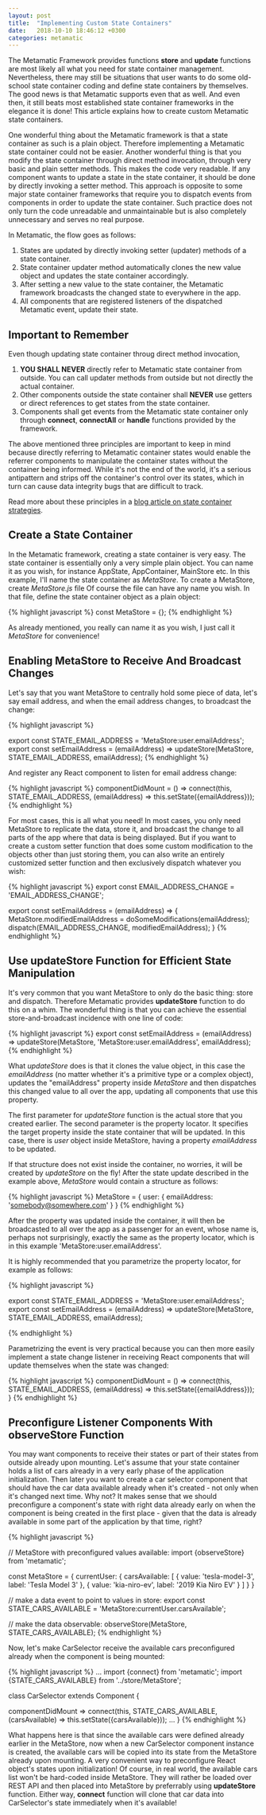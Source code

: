```yaml
---
layout: post
title:  "Implementing Custom State Containers"
date:   2018-10-10 18:46:12 +0300
categories: metamatic
---
```

 
The Metamatic Framework provides functions **store** and **update** functions are most likely all what you need for state container management. 
Nevertheless, there may still be situations that user wants to do some old-school state container coding and define state containers by themselves. The good news is that Metamatic supports even that as well.
And even then, it still beats most established state container frameworks in the elegance it is done! This article explains how to create custom 
Metamatic state containers.

One wonderful thing about the Metamatic framework is that a state container as such is a plain object. Therefore implementing a Metamatic state container 
could not be easier. Another wonderful thing is that you modify the state container through direct method invocation, through very basic and plain setter methods.
This makes the code very readable. If any component wants to update a state in the state container, it should be done by
directly invoking a setter method. This approach is opposite to some major state container frameworks that require you to dispatch
events from components in order to update the state container. Such practice does not only turn the code unreadable and unmaintainable but is also
 completely unnecessary and serves no real purpose.

In Metamatic, the flow goes as follows: 

1. States are updated by directly invoking setter (updater) methods of a state container.
2. State container updater method automatically clones the new value object and updates the state container accordingly.
3. After setting a new value to the state container, the Metamatic framework broadcasts the changed state to everywhere in the app.
4. All components that are registered listeners of the dispatched Metamatic event, update their state.

## Important to Remember

Even though updating state container throug direct method invocation,

1. **YOU SHALL NEVER** directly refer to Metamatic state container from outside. You can call updater methods from outside but not directly the actual container.
2. Other components outside the state container shall **NEVER** use getters or direct references to get states from the state container. 
3. Components shall get events from the Metamatic state container only through **connect**, **connectAll** or **handle** functions provided by the framework.

The above mentioned three principles are important to keep in mind because directly referring to Metamatic container states would enable the referrer
components to manipulate the container states without the container being informed. While it's not the end of the world, it's a serious antipattern and strips off the
container's control over its states, which in turn can cause data integrity bugs that are difficult to track.

Read more about these principles in a [blog article on state container strategies](http://www.oppikone.fi/blog/implementing-metamatic-state-container.html).

## Create a State Container

In the Metamatic framework, creating a state container is very easy. The state container is essentially only a very simple plain object. You can name it
as you wish, for instance AppState, AppContainer, MainStore etc. In this example, I'll name the state container as *MetaStore*. To create a MetaStore, create 
*MetaStore.js* file  Of course the file can have any name you wish. In that file, define the state container object as a plain object:

{% highlight javascript %}
const MetaStore = {};
{% endhighlight %}

As already mentioned, you really can name it as you wish, I just call it *MetaStore* for convenience!

## Enabling MetaStore to Receive And Broadcast Changes 

Let's say that you want MetaStore to centrally hold some piece of data, let's say email address, and when the email address changes, to
broadcast the change:

{% highlight javascript %}

export const STATE_EMAIL_ADDRESS = 'MetaStore:user.emailAddress';
export const setEmailAddress = (emailAddress) => 
  updateStore(MetaStore, STATE_EMAIL_ADDRESS, emailAddress);
{% endhighlight %}

And register any React component to listen for email address change:

{% highlight javascript %}
componentDidMount = () => connect(this, STATE_EMAIL_ADDRESS, (emailAddress) => this.setState({emailAddress}));
{% endhighlight %}

For most cases, this is all what you need! In most cases, you only need MetaStore to replicate the data, store it, and broadcast the change
to all parts of the app where that data is being displayed. But if you want to create a custom setter function that does some custom modification to the
objects other than just storing them, you can also write an entirely customized setter function and then exclusively dispatch whatever you wish:

{% highlight javascript %}
export const EMAIL_ADDRESS_CHANGE = 'EMAIL_ADDRESS_CHANGE';

export const setEmailAddress = (emailAddress) => {
  MetaStore.modifiedEmailAddress = doSomeModifications(emailAddress);
  dispatch(EMAIL_ADDRESS_CHANGE, modifiedEmailAddress);
}
{% endhighlight %}

## Use updateStore Function for Efficient State Manipulation

It's very common that you want MetaStore to only do the basic thing: store and dispatch. Therefore Metamatic provides **updateStore** function 
to do this on a whim. The wonderful thing is that you can achieve the essential store-and-broadcast incidence with one line of code:

{% highlight javascript %}
export const setEmailAddress = (emailAddress) => 
  updateStore(MetaStore, 'MetaStore:user.emailAddress', emailAddress);
{% endhighlight %}

What *updateStore* does is that it clones the value object, in this case the *emailAddress* (no matter whether it's a primitive type or a complex object),
updates the "emailAddress" property inside *MetaStore* and then dispatches this changed value to all over the app, updating all components that use this property.

The first parameter for *updateStore* function is the actual store that you created earlier. The second parameter is the property locator.
It specifies the target property inside the state container that will be updated. In this case, there is *user* object inside MetaStore, 
having a property *emailAddress* to be updated. 

If that structure does not exist inside the container, no worries, it will be created by *updateStore* on the fly!
After the state update described in the example above, *MetaStore* would contain a structure as follows: 

{% highlight javascript %}
MetaStore = {
  user: {
    emailAddress: 'somebody@somewhere.com'
  }
}
{% endhighlight %}

After the property was updated inside the container, it will then be broadcasted to all over the app as a passenger for an event, whose name is, 
perhaps not surprisingly, exactly the same as the property locator, which is in this example 'MetaStore:user.emailAddress'.

It is highly recommended that you parametrize the property locator, for example as follows: 
 

{% highlight javascript %}

export const STATE_EMAIL_ADDRESS = 'MetaStore:user.emailAddress';
export const setEmailAddress = (emailAddress) => updateStore(MetaStore, STATE_EMAIL_ADDRESS, emailAddress);

{% endhighlight %}

Parametrizing the event is very practical because you can then more easily implement a state change listener in receiving React components that will update
themselves when the state was changed:

{% highlight javascript %}
componentDidMount = () => connect(this, STATE_EMAIL_ADDRESS, (emailAddress) => this.setState({emailAddress}));
}
{% endhighlight %}

## Preconfigure Listener Components With observeStore Function

You may want components to receive their states or part of their states from outside already upon mounting. Let's assume that your state container
holds a list of cars already in a very early phase of the application initialization. Then later you want to create a car selector component that should 
have the car data available already when it's created - not only when it's changed next time. Why not? It makes sense that we should preconfigure
a component's state with right data already early on when the component is being created in the first place - given that the data is already available
in some part of the application by that time, right?

{% highlight javascript %}

// MetaStore with preconfigured values available:
import {observeStore} from 'metamatic';

const MetaStore = {
  currentUser: {
    carsAvailable: [
        {
          value: 'tesla-model-3',
          label: 'Tesla Model 3'
        },
        {
          value: 'kia-niro-ev',
          label: '2019 Kia Niro EV'
        }
    ]
  }
}

// make a data event to point to values in store:
export const STATE_CARS_AVAILABLE = 'MetaStore:currentUser.carsAvailable';

// make the data observable:
observeStore(MetaStore, STATE_CARS_AVAILABLE);
{% endhighlight %}

Now, let's make CarSelector receive the available cars preconfigured already when the component is being mounted:

{% highlight javascript %}
...
import {connect} from 'metamatic';
import {STATE_CARS_AVAILABLE} from '../store/MetaStore';

class CarSelector extends  Component {
                          
  componentDidMount => connect(this, STATE_CARS_AVAILABLE, (carsAvailable) => this.setState({carsAvailable}));
  ...
}
{% endhighlight %}

What happens here is that since the available cars were defined already earlier in the MetaStore, now when a new CarSelector component instance is created,
the available cars will be copied into its state from the MetaStore already upon mounting. A very convenient way to preconfigure React object's states
upon initialization! Of course, in real world, the available cars list won't be hard-coded inside MetaStore. They will rather be loaded over REST API and then
placed into MetaStore by preferrably using **updateStore** function. Either way, **connect** function will clone that car data into CarSelector's state
immediately when it's available!


